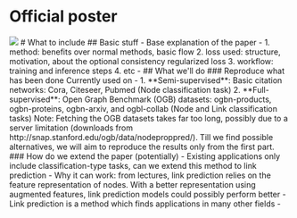 # Official poster

<img src="https://icml.cc/media/PosterPDFs/ICML%202022/6974ce5ac660610b44d9b9fed0ff9548.png?t=1657490665.5703084">
# What to include
## Basic stuff
- Base explanation of the paper -  
	1. method: benefits over normal methods, basic flow 
	2. loss used: structure, motivation, about the optional consistency regularized loss
	3. workflow: training and inference steps
	4. etc
-  
## What we'll do
### Reproduce what has been done
Currently used on -
	1. **Semi-supervised**: 
		Basic citation networks: Cora, Citeseer, Pubmed (Node classification task)
	2. **Full-supervised**: 
		Open Graph Benchmark (OGB) datasets: ogbn-products, ogbn-proteins, ogbn-arxiv, and ogbl-collab (Node and Link classification tasks)
		Note: Fetching the OGB datasets takes far too long, possibly due to a server limitation (downloads from http://snap.stanford.edu/ogb/data/nodeproppred/). Till we find possible alternatives, we will aim to reproduce the results only from the first part. 
### How do we extend the paper (potentially)
- Existing applications only include classification-type tasks, can we extend this method to link prediction
	- Why it can work: from lectures, link prediction relies on the feature representation of nodes. With a better representation using augmented features, link prediction models could possibly perform better
	- Link prediction is a method which finds applications in many other fields
- 